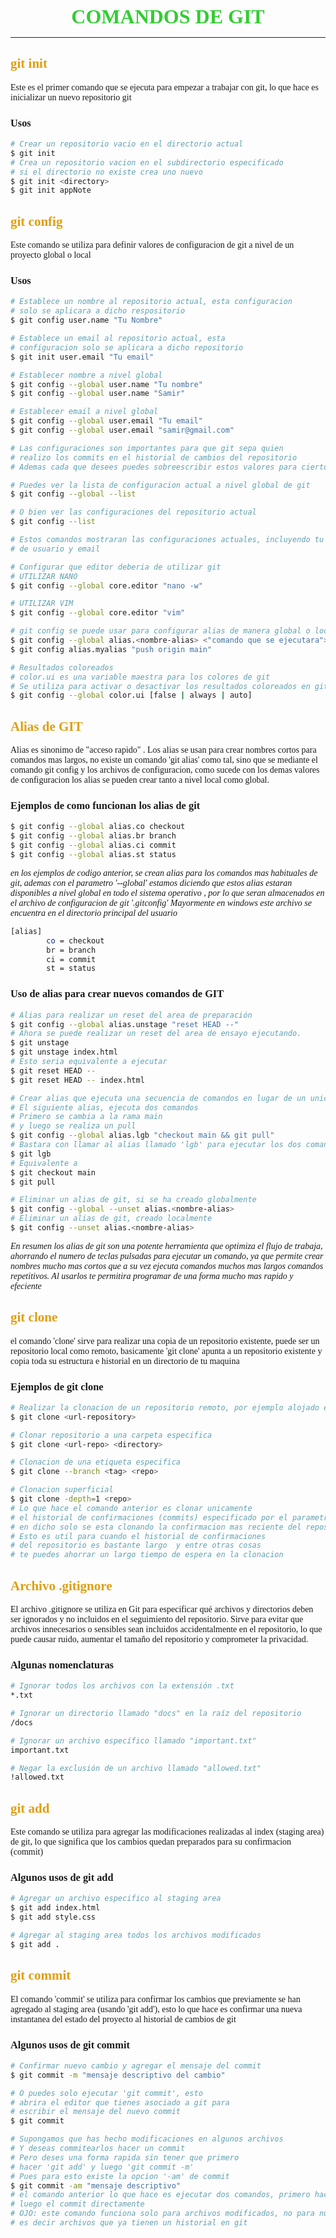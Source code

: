 <link rel="stylesheet" href="https://cdnjs.cloudflare.com/ajax/libs/font-awesome/6.4.0/css/all.min.css" integrity="sha512-iecdLmaskl7CVkqkXNQ/ZH/XLlvWZOJyj7Yy7tcenmpD1ypASozpmT/E0iPtmFIB46ZmdtAc9eNBvH0H/ZpiBw==" crossorigin="anonymous" referrerpolicy="no-referrer" />

<div align="center" style="font-size: 2rem;font-family: inconsolata;color: limegreen;font-weight: 900;">
    <i class="fa-solid fa-terminal"></i>  COMANDOS DE <i class="fa-brands fa-git-alt" style="color: #e09e10;"></i> GIT
</div>
<hr style="background-color: #222222;">

<!-- GIT INIT -->
<div style="font-family: inconsolata;"> 

<h2 style="color: #e09e10;font-weight: 800;">git init</h2>
Este es el primer comando que se ejecuta para empezar a trabajar con git, 
lo que hace es inicializar un nuevo repositorio git

<h3>Usos</h3>

```bash
# Crear un repositorio vacio en el directorio actual
$ git init
# Crea un repositorio vacion en el subdirectorio especificado
# si el directorio no existe crea uno nuevo
$ git init <directory>
$ git init appNote
```

<h2 style="color: #e09e10;font-weight: 800;">git config</h2>
Este comando se utiliza para definir valores de configuracion de git a nivel de un proyecto global o local

<h3>Usos</h3>

```bash
# Establece un nombre al repositorio actual, esta configuracion
# solo se aplicara a dicho respositorio
$ git config user.name "Tu Nombre"

# Establece un email al repositorio actual, esta 
# configuracion solo se aplicara a dicho repositorio
$ git init user.email "Tu email"

# Establecer nombre a nivel global
$ git config --global user.name "Tu nombre"
$ git config --global user.name "Samir"

# Establecer email a nivel global
$ git config --global user.email "Tu email"
$ git config --global user.email "samir@gmail.com"

# Las configuraciones son importantes para que git sepa quien
# realizo los commits en el historial de cambios del repositorio
# Ademas cada que desees puedes sobreescribir estos valores para cierto respositorio

# Puedes ver la lista de configuracion actual a nivel global de git
$ git config --global --list

# O bien ver las configuraciones del repositorio actual
$ git config --list

# Estos comandos mostraran las configuraciones actuales, incluyendo tu nombre
# de usuario y email

# Configurar que editor deberia de utilizar git
# UTILIZAR NANO
$ git config --global core.editor "nano -w"

# UTILIZAR VIM
$ git config --global core.editor "vim"

# git config se puede usar para configurar alias de manera global o local
$ git config --global alias.<nombre-alias> <"comando que se ejecutara">
$ git config alias.myalias "push origin main"

# Resultados coloreados
# color.ui es una variable maestra para los colores de git
# Se utiliza para activar o desactivar los resultados coloreados en git
$ git config --global color.ui [false | always | auto]
```

<h2 style="color: #e09e10;font-weight: 800;">Alias de GIT</h2>
Alias es sinonimo de "acceso rapido" . Los alias se usan para crear nombres cortos
para comandos mas largos, no existe un comando 'git alias' como tal, sino que
se mediante el comando git config y los archivos de configuracion, como sucede con los demas valores de configuracion los alias se pueden crear tanto a nivel local como global.


<h3>Ejemplos de como funcionan los alias de git</h3>

```bash
$ git config --global alias.co checkout
$ git config --global alias.br branch
$ git config --global alias.ci commit
$ git config --global alias.st status
```

<i>en los ejemplos de codigo anterior, se crean alias para los comandos mas habituales de git, ademas con el parametro '--global' estamos diciendo que estos alias estaran disponibles a nivel global en todo el sistema operativo , por lo que seran almacenados en el archivo de configuracion de git '.gitconfig'
Mayormente en windows este archivo se encuentra en el directorio principal del usuario
</i>

```bash
[alias]
        co = checkout
        br = branch
        ci = commit
        st = status
```

<h3>Uso de alias para crear nuevos comandos de GIT</h3>

```bash
# Alias para realizar un reset del area de preparación
$ git config --global alias.unstage "reset HEAD --"
# Ahora se puede realizar un reset del area de ensayo ejecutando.
$ git unstage
$ git unstage index.html
# Esto seria equivalente a ejecutar
$ git reset HEAD --
$ git reset HEAD -- index.html

# Crear alias que ejecuta una secuencia de comandos en lugar de un unico documento
# El siguiente alias, ejecuta dos comandos
# Primero se cambia a la rama main
# y luego se realiza un pull
$ git config --global alias.lgb "checkout main && git pull"
# Bastara con llamar al alias llamado 'lgb' para ejecutar los dos comandos
$ git lgb
# Equivalente a 
$ git checkout main
$ git pull

# Eliminar un alias de git, si se ha creado globalmente
$ git config --global --unset alias.<nombre-alias>
# Eliminar un alias de git, creado localmente
$ git config --unset alias.<nombre-alias>
```
<i>
En resumen los alias de git son una potente herramienta que optimiza el flujo de trabaja, ahorrando el numero de teclas pulsadas para ejecutar un comando, ya que permite crear nombres mucho mas cortos que a su vez ejecuta comandos muchos mas largos comandos repetitivos. Al usarlos te permitira programar de una forma mucho mas rapido y efeciente
</i>


<h2 style="color: #e09e10;font-weight: 800;">git clone</h2>
el comando 'clone' sirve para realizar una copia de un repositorio existente, puede ser un repositorio local como remoto, basicamente 'git clone' apunta a un repositorio existente y copia toda su estructura e historial en un directorio de tu maquina

<h3>Ejemplos de git clone</h3>

```bash
# Realizar la clonacion de un repositorio remoto, por ejemplo alojado en Github
$ git clone <url-repository>

# Clonar repositorio a una carpeta especifica
$ git clone <url-repo> <directory>

# Clonacion de una etiqueta especifica
$ git clone --branch <tag> <repo>

# Clonacion superficial
$ git clone -depth=1 <repo>
# Lo que hace el comando anterior es clonar unicamente 
# el historial de confirmaciones (commits) especificado por el parametro -depth, 
# en dicho solo se esta clonando la confirmacion mas reciente del repositorio. 
# Esto es util para cuando el historial de confirmaciones
# del repositorio es bastante largo  y entre otras cosas
# te puedes ahorrar un largo tiempo de espera en la clonacion
```


<h2 style="color: #e09e10;font-weight: 800;">Archivo .gitignore</h2>
El archivo .gitignore se utiliza en Git para especificar qué archivos y directorios deben ser ignorados y no incluidos en el seguimiento del repositorio. Sirve para evitar que archivos innecesarios o sensibles sean incluidos accidentalmente en el repositorio, lo que puede causar ruido, aumentar el tamaño del repositorio y comprometer la privacidad.

<h3>Algunas nomenclaturas</h3>

```bash
# Ignorar todos los archivos con la extensión .txt
*.txt

# Ignorar un directorio llamado "docs" en la raíz del repositorio
/docs

# Ignorar un archivo específico llamado "important.txt"
important.txt

# Negar la exclusión de un archivo llamado "allowed.txt"
!allowed.txt
```

<h2 style="color: #e09e10;font-weight: 800;">git add</h2>
Este comando se utiliza para agregar las modificaciones realizadas al index (staging area) de git, lo que significa que los cambios quedan preparados para su confirmacion (commit)

<h3>Algunos usos de git add</h3>

```bash
# Agregar un archivo especifico al staging area
$ git add index.html
$ git add style.css

# Agregar al staging area todos los archivos modificados
$ git add .
```

<h2 style="color: #e09e10;font-weight: 800;">git commit</h2>
El comando 'commit' se utiliza para confirmar los cambios que previamente se han agregado al staging area (usando 'git add'), esto lo que hace es confirmar una nueva instantanea del estado del proyecto al historial de cambios de git

<h3>Algunos usos de git commit</h3>

```bash
# Confirmar nuevo cambio y agregar el mensaje del commit
$ git commit -m "mensaje descriptivo del cambio"

# O puedes solo ejecutar 'git commit', esto 
# abrira el editor que tienes asociado a git para
# escribir el mensaje del nuevo commit
$ git commit

# Supongamos que has hecho modificaciones en algunos archivos
# Y deseas commitearlos hacer un commit
# Pero deses una forma rapida sin tener que primero
# hacer 'git add' y luego 'git commit -m'
# Pues para esto existe la opcion '-am' de commit
$ git commit -am "mensaje descriptivo"
# el comando anterior lo que hace es ejecutar dos comandos, primero hace 'un git add'
# luego el commit directamente
# OJO: este comando funciona solo para archivos modificados, no para nuevos archivos
# es decir archivos que ya tienen un historial en git
```

</div>